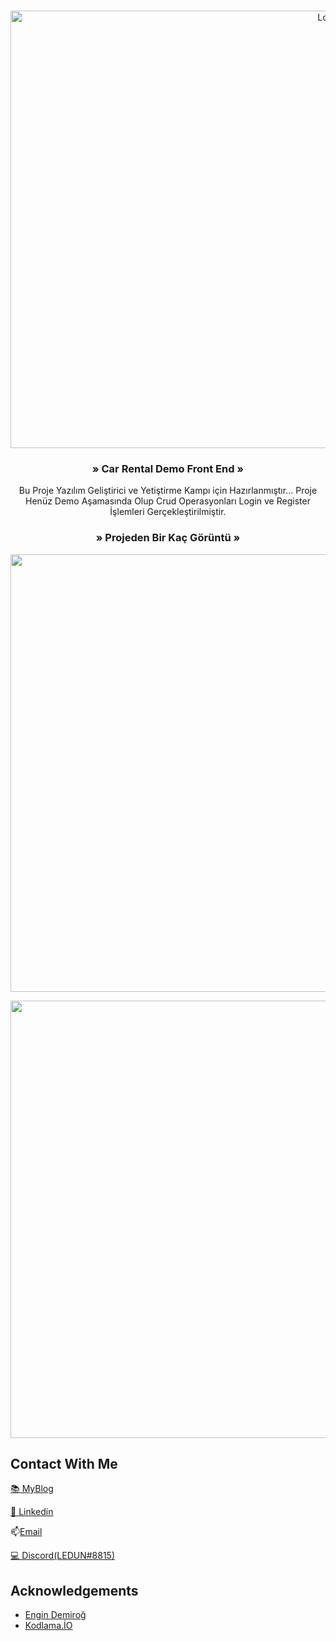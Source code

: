 <!-- PROJECT LOGO -->
<br />
<p align="center">
    <a href="https://github.com/github_username/repo_name">
        <img src="https://i.hizliresim.com/1yft7k.jpg" alt="Logo" width="1000" height="700">
    </a>

<bold><h3 align="center"> » Car Rental Demo Front End »</h3></bold>

<p align="center">
    Bu Proje Yazılım Geliştirici ve Yetiştirme Kampı için Hazırlanmıştır...
  Proje Henüz Demo Aşamasında Olup Crud Operasyonları Login ve Register İşlemleri Gerçekleştirilmiştir.
    <br />
    
</p>
</p>
<bold><h3 align="center"> » Projeden Bir Kaç Görüntü »</h3></bold>

<p align="center">
    <a href="https://github.com/github_username/repo_name">
        <img src="https://i.hizliresim.com/wTMiwv.png" alt="" width="1000" height="700">
    </a>
  </p>
  
  <p align="center">
    <a href="https://github.com/github_username/repo_name">
        <img src="https://i.hizliresim.com/p2z5ez.png" alt="" width="1000" height="700">
    </a>
  </p>




<!-- CONTACT -->
## Contact With Me

[&#128218; MyBlog](https://tariksogukpinar.medium.com)

[&#128221; Linkedin](https://www.linkedin.com/in/tar%C4%B1k-so%C4%9Fukp%C4%B1nar-82a495206/)


&#128235;<a href = "mailto: ledunv@protonmail.com">Email</a>

[&#128187; Discord(LEDUN#8815)]()




<!-- ACKNOWLEDGEMENTS -->
## Acknowledgements

* [Engin Demiroğ]()
* [Kodlama.İO]()

